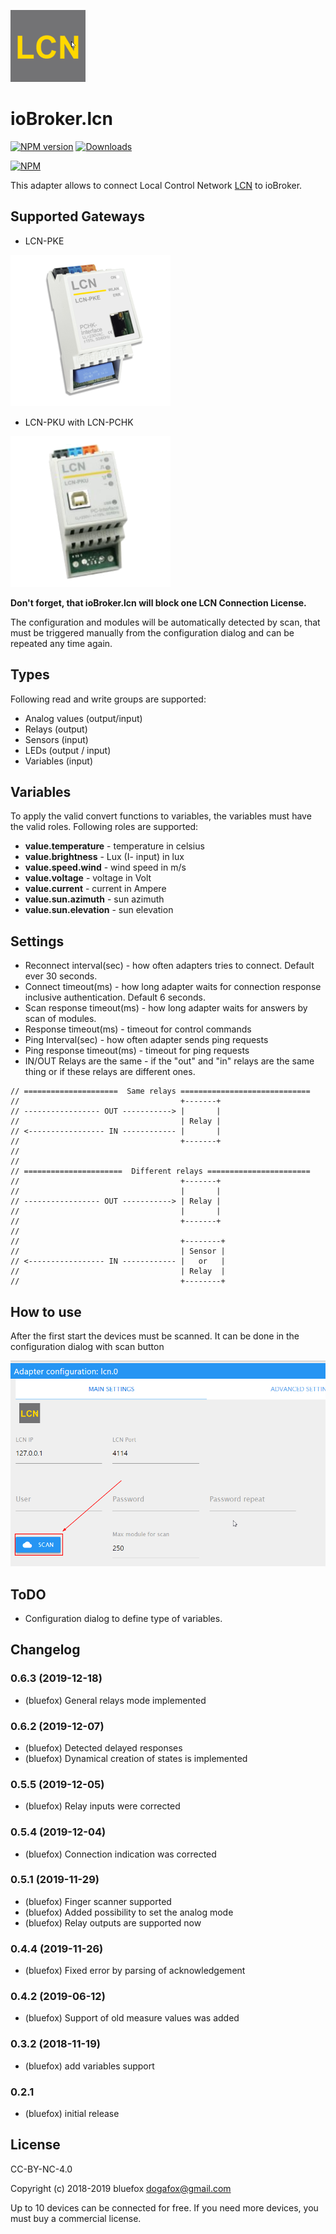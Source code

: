 ![Logo](admin/lcn.png)
# ioBroker.lcn

[![NPM version](http://img.shields.io/npm/v/iobroker.lcn.svg)](https://www.npmjs.com/package/iobroker.lcn)
[![Downloads](https://img.shields.io/npm/dm/iobroker.lcn.svg)](https://www.npmjs.com/package/iobroker.lcn)

[![NPM](https://nodei.co/npm/iobroker.lcn.png?downloads=true)](https://nodei.co/npm/iobroker.lcn/)

This adapter allows to connect Local Control Network [LCN](https://www.lcn.eu/) to ioBroker.

## Supported Gateways
- LCN-PKE

![pke](img/lcn-pke.png)

- LCN-PKU with LCN-PCHK

![pke](img/lcn-pku.png)

**Don't forget, that ioBroker.lcn will block one LCN Connection License.**

The configuration and modules will be automatically detected by scan, that must be triggered manually from the configuration dialog and can be repeated any time again.

## Types
Following read and write groups are supported:
- Analog values (output/input)
- Relays (output)
- Sensors (input)
- LEDs (output / input)
- Variables (input)

## Variables
To apply the valid convert functions to variables, the variables must have the valid roles. Following roles are supported:

- **value.temperature** - temperature in celsius
- **value.brightness** - Lux (I- input) in lux
- **value.speed.wind** - wind speed in m/s
- **value.voltage** - voltage in Volt
- **value.current** - current in Ampere
- **value.sun.azimuth** - sun azimuth
- **value.sun.elevation** - sun elevation

## Settings
- Reconnect interval(sec) - how often adapters tries to connect. Default ever 30 seconds. 
- Connect timeout(ms) - how long adapter waits for connection response inclusive authentication. Default 6 seconds. 
- Scan response timeout(ms) - how long adapter waits for answers by scan of modules.
- Response timeout(ms) - timeout for control commands
- Ping Interval(sec) - how often adapter sends ping requests 
- Ping response timeout(ms) - timeout for ping requests
- IN/OUT Relays are the same - if the "out" and "in" relays are the same thing or if these relays are different ones. 
```
// =====================  Same relays =============================
//                                    +-------+
// ----------------- OUT -----------> |       |
//                                    | Relay |
// <----------------- IN ------------ |       |
//                                    +-------+
// 
// 
// ======================  Different relays =======================
//                                    +-------+
//                                    |       |
// ----------------- OUT -----------> | Relay |
//                                    |       |
//                                    +-------+
// 
//                                    +--------+
//                                    | Sensor |
// <----------------- IN ------------ |   or   |
//                                    | Relay  |
//                                    +--------+
```

## How to use
After the first start the devices must be scanned. It can be done in the configuration dialog with scan button

![scan](img/scanButton.png)

## ToDO
- Configuration dialog to define type of variables.

## Changelog
### 0.6.3 (2019-12-18)
* (bluefox) General relays mode implemented

### 0.6.2 (2019-12-07)
* (bluefox) Detected delayed responses
* (bluefox) Dynamical creation of states is implemented

### 0.5.5 (2019-12-05)
* (bluefox) Relay inputs were corrected

### 0.5.4 (2019-12-04)
* (bluefox) Connection indication was corrected

### 0.5.1 (2019-11-29)
* (bluefox) Finger scanner supported
* (bluefox) Added possibility to set the analog mode
* (bluefox) Relay outputs are supported now

### 0.4.4 (2019-11-26)
* (bluefox) Fixed error by parsing of acknowledgement

### 0.4.2 (2019-06-12)
* (bluefox) Support of old measure values was added

### 0.3.2 (2018-11-19)
* (bluefox) add variables support

### 0.2.1
* (bluefox) initial release

## License
CC-BY-NC-4.0

Copyright (c) 2018-2019 bluefox <dogafox@gmail.com>

Up to 10 devices can be connected for free. If you need more devices, you must buy a commercial license.